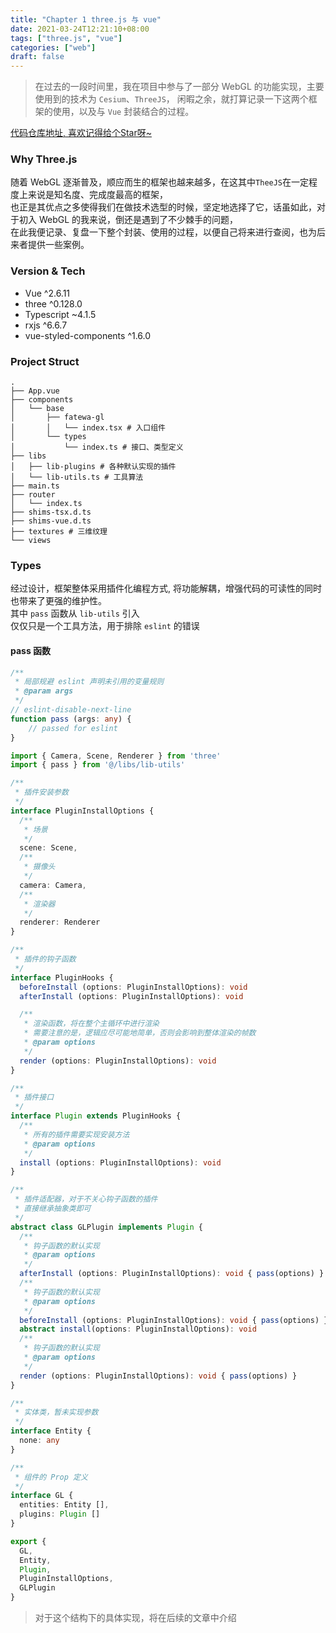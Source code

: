 ```yaml
---
title: "Chapter 1 three.js 与 vue"
date: 2021-03-24T12:21:10+08:00
tags: ["three.js", "vue"]
categories: ["web"]
draft: false
---
```



> 在过去的一段时间里，我在项目中参与了一部分 WebGL 的功能实现，主要使用到的技术为 `Cesium`、`ThreeJS`，
> 闲暇之余，就打算记录一下这两个框架的使用，以及与 `Vue` 封装结合的过程。

[代码仓库地址, 喜欢记得给个Star呀~](https://github.com/4everlynn/snippet-of-jobs/tree/threejs/L3%20ThreeJS)

### Why Three.js
随着 WebGL 逐渐普及，顺应而生的框架也越来越多，在这其中`TheeJS`在一定程度上来说是知名度、完成度最高的框架，  
也正是其优点之多使得我们在做技术选型的时候，坚定地选择了它，话虽如此，对于初入 WebGL 的我来说，倒还是遇到了不少棘手的问题，  
在此我便记录、复盘一下整个封装、使用的过程，以便自己将来进行查阅，也为后来者提供一些案例。

### Version & Tech

- Vue ^2.6.11
- three ^0.128.0
- Typescript ~4.1.5
- rxjs ^6.6.7
- vue-styled-components ^1.6.0


### Project Struct

```tree
.
├── App.vue
├── components
│   └── base
│       ├── fatewa-gl 
│       │   └── index.tsx # 入口组件
│       └── types
│           └── index.ts # 接口、类型定义
├── libs
│   ├── lib-plugins # 各种默认实现的插件
│   └── lib-utils.ts # 工具算法
├── main.ts
├── router
│   └── index.ts
├── shims-tsx.d.ts
├── shims-vue.d.ts
├── textures # 三维纹理
└── views

```

### Types

经过设计，框架整体采用插件化编程方式, 将功能解耦，增强代码的可读性的同时也带来了更强的维护性。  
其中 `pass` 函数从 `lib-utils` 引入  
仅仅只是一个工具方法，用于排除 `eslint` 的错误

#### pass 函数

```ts
/**
 * 局部规避 eslint 声明未引用的变量规则
 * @param args
 */
// eslint-disable-next-line
function pass (args: any) {
    // passed for eslint
}
```

```ts
import { Camera, Scene, Renderer } from 'three'
import { pass } from '@/libs/lib-utils'

/**
 * 插件安装参数
 */
interface PluginInstallOptions {
  /**
   * 场景
   */
  scene: Scene,
  /**
   * 摄像头
   */
  camera: Camera,
  /**
   * 渲染器
   */
  renderer: Renderer
}

/**
 * 插件的钩子函数
 */
interface PluginHooks {
  beforeInstall (options: PluginInstallOptions): void
  afterInstall (options: PluginInstallOptions): void

  /**
   * 渲染函数，将在整个主循环中进行渲染
   * 需要注意的是，逻辑应尽可能地简单，否则会影响到整体渲染的帧数
   * @param options
   */
  render (options: PluginInstallOptions): void
}

/**
 * 插件接口
 */
interface Plugin extends PluginHooks {
  /**
   * 所有的插件需要实现安装方法
   * @param options
   */
  install (options: PluginInstallOptions): void
}

/**
 * 插件适配器，对于不关心钩子函数的插件
 * 直接继承抽象类即可
 */
abstract class GLPlugin implements Plugin {
  /**
   * 钩子函数的默认实现
   * @param options
   */
  afterInstall (options: PluginInstallOptions): void { pass(options) }
  /**
   * 钩子函数的默认实现
   * @param options
   */
  beforeInstall (options: PluginInstallOptions): void { pass(options) }
  abstract install(options: PluginInstallOptions): void
  /**
   * 钩子函数的默认实现
   * @param options
   */
  render (options: PluginInstallOptions): void { pass(options) }
}

/**
 * 实体类，暂未实现参数
 */
interface Entity {
  none: any
}

/**
 * 组件的 Prop 定义
 */
interface GL {
  entities: Entity [],
  plugins: Plugin []
}

export {
  GL,
  Entity,
  Plugin,
  PluginInstallOptions,
  GLPlugin
}

```


> 对于这个结构下的具体实现，将在后续的文章中介绍
